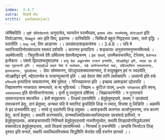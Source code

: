 ```yaml
---
index:  3.4.7
sutra:  लिङर्थे लेट्
vritti:  padamanjari
---
```


जोषिषदिति । `जुषी प्रीतिसेवनयोः` अनुदात्तेत्, व्यत्ययेन परस्मैपदम्, `इतश्च लोपः परस्मैपदेषु`, `लेटोऽडाटौ` इति तिपोऽडागमः, `सिब्बहुलं लेटि` इति सिप्, इडागमः । तारिषदिति । सिब्विधौ बहुलं णिद्वद्भाव उक्तः, ततो वृद्धिः । पतातीति । `पत्लृ गतौ`, तिप आडागमः ।।
उपसंवादाशङ्कयोश्च ।। 3.4.8 ।। 
यदि मे भवानित्यादिनोपसंवादस्य स्वरूपं दर्शयति । कारणत इत्यादिना । शङ्कायाः अनुसरणमनुगमनमित्यर्थः । अहमेवेत्यादि । त्रिपुरविजये देवैः प्रर्थितस्य देवस्यैतद्वचनम् । `ईश ऐश्वर्ये`, उत्तमैकवचनमिट्, टेरेत्वम्, `वैतोन्यत्र` इत्यैकारः । पशवो द्विपादश्चतुष्पादश्च । `वायुं देवा अब्रुवन्सोमं राजानं हनामेति, सोऽब्रवीदूरं वृणै, मदग्रा एव वो ग्रहा गृहायान्तै इति । मद्ग्रहोऽग्रं प्रथमं येषां ते तथोक्ताः, ग्रहेः कर्मण्यात्मनेपदं यक्, ग्रहिज्यादिना सम्प्रसारणम्, झस्याडागमः, पूर्ववदैत्यम् । `देवाः सोममघ्नन्, सोऽपूयदशक्यतामागमत्, ते वायुमब्रुवन् इमं नः स्वदयेति, सोऽब्रवीद्वरं वृणै, मद्देवतान्येव वः पात्राण्युच्यान्तै इति । अहं देवता येषां तानि तथोक्तानि । उच्यान्तै इति वचेः `वचिस्वपि` इत्यादिना सम्प्रसारणम्, शेषं पूर्ववत् । नेज्जिह्यायन्त इति । इच्छब्द आशङ्कां द्योतयति । जिह्मचरणेन नरकपातः सम्भाव्यते, स मा भूदित्यर्थः । जिह्मम् = कुटिलं पापम्, `छन्दसि परेच्छायाम्` इति क्यच्, `अश्वाघस्यात्` इति योगविभागोनात्वम् । वृत्तौ तु वस्तुमात्रं दर्शितम् । जिह्माचरणेनेति । न पुनराचारे उपमानादन्यत्र क्यजस्ति । हेतौ शतृप्रत्ययः । लिङर्थ एवायमिति । हेतुहेतुमद्भावे, कथम् ? उपसंवादे तावत्करणं हेतुः, दानं हेतुमत्; अन्यथा यदि मे भवानिदं कुर्यादिति लिङ् न स्यात्, विभाषा तु लिङिति । अहमपि ते इदं दास्यामीति लृट् । भाष्ये तु ददातेरपि लिङ् प्रयुक्तः । आशङ्कापि कारणतः कार्यानुसरणम्, तत्र कारणं हेतुः, कार्यं हेतुमत् । अथापि करणमवधिः, दानमवधिमदित्यवध्यवधिमद्भाव उपसंवादे प्रतीयते, न हेतुहेतुमद्भावः, आशङ्कायामपि निश्चितो हेतुहेतुमद्भावो नास्तीत्युच्येत, तथापि लिङ्प्रयोगसिद्धयेऽवश्यं वक्तव्योऽत्र हेतुहेतुमद्भावः, अतो लिङर्थ एवायमित्यर्थः । नित्यार्थं तु वचनमिति । छन्दसि नित्योऽत्र लिङ् दृश्यत इति मन्यते, तथापि व्यवस्थितविभाषया सिद्धमिति चेत्तदेव तर्हि वचनेन ज्ञाप्यते ।।
